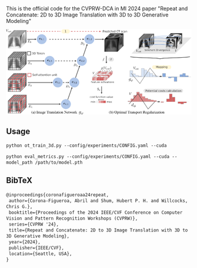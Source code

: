 This is the official code for the CVPRW-DCA in MI 2024 paper "Repeat and Concatenate: 2D to 3D Image Translation with 3D to 3D Generative Modeling"

![model_overview](./model_figure.png)

## Usage
```
python ot_train_3d.py --config/experiments/CONFIG.yaml --cuda
```
```
python eval_metrics.py --config/experiments/CONFIG.yaml --cuda --model_path /path/to/model.pth
```

## BibTeX

```
@inproceedings{coronafigueroaa24repeat,
 author={Corona-Figueroa, Abril and Shum, Hubert P. H. and Willcocks, Chris G.},
 booktitle={Proceedings of the 2024 IEEE/CVF Conference on Computer Vision and Pattern Recognition Workshops (CVPRW)},
 series={CVPRW '24},
 title={Repeat and Concatenate: 2D to 3D Image Translation with 3D to 3D Generative Modeling},
 year={2024},
 publisher={IEEE/CVF},
 location={Seattle, USA},
}
```
